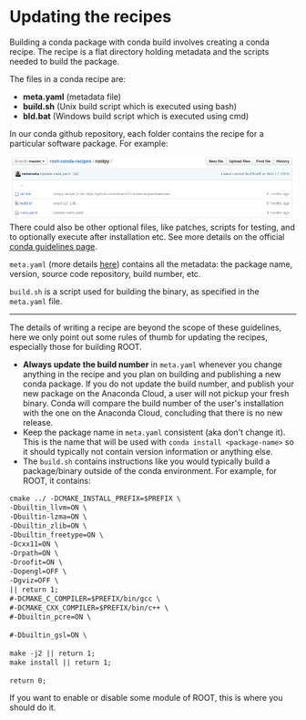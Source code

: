 # Updating the recipes
Building a conda package with conda build involves creating a conda recipe. The recipe is a flat directory holding metadata and the scripts needed to build the package.

The files in a conda recipe are:
* **meta.yaml** (metadata file)
* **build.sh** (Unix build script which is executed using bash)
* **bld.bat** (Windows build script which is executed using cmd)

In our conda github repository, each folder contains the recipe for a particular software package. For example:

![](gitbook2.png)
There could also be other optional files, like patches, scripts for testing, and to optionally execute after installation etc. See more details on the official [conda guidelines page](http://conda.pydata.org/).

```meta.yaml``` (more details [here](http://conda.pydata.org/docs/building/meta-yaml.html)) contains all the metadata: the package name, version, source code repository, build number, etc.

```build.sh``` is a script used for building the binary, as specified in the ```meta.yaml``` file. 


---


The details of writing a recipe are beyond the scope of these guidelines, here we only point out some rules of thumb for updating the recipes, especially those for building ROOT.

* **Always update the build number** in ```meta.yaml``` whenever you change anything in the recipe and you plan on building and publishing a new conda package. If you do not update the build number, and publish your new package on the Anaconda Cloud, a user will not pickup your fresh binary. Conda will compare the build number of the user's installation with the one on the Anaconda Cloud, concluding that there is no new release. 
* Keep the package name in ```meta.yaml``` consistent (aka don't change it). This is the name that will be used with ```conda install <package-name>``` so it should typically not contain version information or anything else.
* The ```build.sh``` contains instructions like you would typically build a package/binary outside of the conda environment. For example, for ROOT, it contains:


```
cmake ../ -DCMAKE_INSTALL_PREFIX=$PREFIX \
-Dbuiltin_llvm=ON \
-Dbuiltin-lzma=ON \
-Dbuiltin_zlib=ON \
-Dbuiltin_freetype=ON \
-Dcxx11=ON \
-Drpath=ON \
-Droofit=ON \
-Dopengl=OFF \
-Dgviz=OFF \
|| return 1;
#-DCMAKE_C_COMPILER=$PREFIX/bin/gcc \
#-DCMAKE_CXX_COMPILER=$PREFIX/bin/c++ \
#-Dbuiltin_pcre=ON \

#-Dbuiltin_gsl=ON \

make -j2 || return 1;
make install || return 1;

return 0;
```
If you want to enable or disable some module of ROOT, this is where you should do it. 








